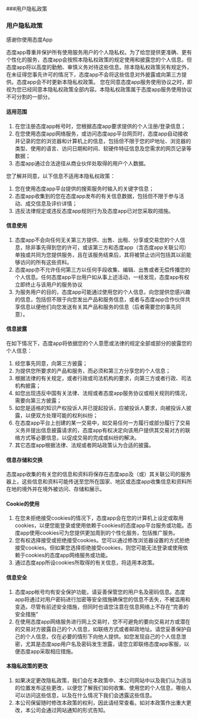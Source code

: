 <!DOCTYPE html>
<html>
<head>
<meta charset="utf-8">
<meta name="viewport" content="width=device-width,initial-scale=1,maximum-scale=1,user-scalable=no" />

###用户隐私政策
  
</head>

<body>

<h3>用户隐私政策</h3>
<p>感谢你使用态度App</p>
<p> 态度app尊重并保护所有使用服务用户的个人隐私权。为了给您提供更准确、更有个性化的服务，态度app会按照本隐私权政策的规定使用和披露您的个人信息。但态度app将以高度的勤勉、审慎义务对待这些信息。除本隐私权政策另有规定外，在未征得您事先许可的情况下，态度app不会将这些信息对外披露或向第三方提供。态度app会不时更新本隐私权政策。 您在同意态度app服务使用协议之时，即视为您已经同意本隐私权政策全部内容。本隐私权政策属于态度app服务使用协议不可分割的一部分。
</p>

<h4>适用范围 </h4>
<ol>
  <li>在您注册态度app帐号时，您根据态度app要求提供的个人注册/登录信息； </li>
  <li>在您使用态度app网络服务，或访问态度app平台网页时，态度app自动接收并记录的您的浏览器和计算机上的信息，包括但不限于您的IP地址、浏览器的类型、使用的语言、访问日期和时间、软硬件特征信息及您需求的网页记录等数据； </li>
  <li>态度app通过合法途径从商业伙伴处取得的用户个人数据。 </li>
</ol>
<p>您了解并同意，以下信息不适用本隐私权政策：</p>
<ol>
    <li>您在使用态度app平台提供的搜索服务时输入的关键字信息； </li>
    <li>态度app收集到的您在态度app发布的有关信息数据，包括但不限于参与活动、成交信息及评价详情； </li>
    <li>违反法律规定或违反态度app规则行为及态度app已对您采取的措施。  </li>
</ol>

<h4>信息使用 </h4>
<ol>
  <li>态度app不会向任何无关第三方提供、出售、出租、分享或交易您的个人信息，除非事先得到您的许可，或该第三方和态度app（含态度app关联公司）单独或共同为您提供服务，且在该服务结束后，其将被禁止访问包括其以前能够访问的所有这些资料。</li>
  <li>态度app亦不允许任何第三方以任何手段收集、编辑、出售或者无偿传播您的个人信息。任何态度app平台用户如从事上述活动，一经发现，态度app有权立即终止与该用户的服务协议</li>
  <li>为服务用户的目的，态度app可能通过使用您的个人信息，向您提供您感兴趣的信息，包括但不限于向您发出产品和服务信息，或者与态度app合作伙伴共享信息以便他们向您发送有关其产品和服务的信息（后者需要您的事先同意）。 </li>
</ol>

<h4>信息披露</h4>
<p>在如下情况下，态度app将依据您的个人意愿或法律的规定全部或部分的披露您的个人信息：</p>
<ol>
    <li> 经您事先同意，向第三方披露；</li>
    <li>为提供您所要求的产品和服务，而必须和第三方分享您的个人信息；</li>
    <li>根据法律的有关规定，或者行政或司法机构的要求，向第三方或者行政、司法机构披露；</li>
    <li>如您出现违反中国有关法律、法规或者态度app服务协议或相关规则的情况，需要向第三方披露；</li>
    <li>如您是适格的知识产权投诉人并已提起投诉，应被投诉人要求，向被投诉人披露，以便双方处理可能的权利纠纷；</li>
    <li>在态度app平台上创建的某一交易中，如交易任何一方履行或部分履行了交易义务并提出信息披露请求的，态度app有权决定向该用户提供其交易对方的联络方式等必要信息，以促成交易的完成或纠纷的解决。</li>
    <li>其它态度app根据法律、法规或者网站政策认为合适的披露。  </li>
</ol>

<h4>信息存储和交换</h4>
<p>态度app收集的有关您的信息和资料将保存在态度app及（或）其关联公司的服务器上，这些信息和资料可能传送至您所在国家、地区或态度app收集信息和资料所在地的境外并在境外被访问、存储和展示。 </p>

<h4>Cookie的使用 </h4>
<ol>
    <li>在您未拒绝接受cookies的情况下，态度app会在您的计算机上设定或取用cookies，以便您能登录或使用依赖于cookies的态度app平台服务或功能。态度app使用cookies可为您提供更加周到的个性化服务，包括推广服务。</li>
  <li>您有权选择接受或拒绝接受cookies。您可以通过修改浏览器设置的方式拒绝接受cookies。但如果您选择拒绝接受cookies，则您可能无法登录或使用依赖于cookies的态度app网络服务或功能。</li>
  <li>通过态度app所设cookies所取得的有关信息，将适用本政策。</li>
</ol>

<h4>信息安全</h4>
<ol>
  <li>态度app帐号均有安全保护功能，请妥善保管您的用户名及密码信息。态度app将通过对用户密码进行加密等安全措施确保您的信息不丢失，不被滥用和变造。尽管有前述安全措施，但同时也请您注意在信息网络上不存在“完善的安全措施”</li>
  <li>在使用态度app网络服务进行网上交易时，您不可避免的要向交易对方或潜在的交易对方披露自己的个人信息，如联络方式或者邮政地址。请您妥善保护自己的个人信息，仅在必要的情形下向他人提供。如您发现自己的个人信息泄密，尤其是态度app用户名及密码发生泄露，请您立即联络态度app客服，以便态度app采取相应措施。</li>
</ol>

<h4>本隐私政策的更改</h4>
<ol>
    <li>如果决定更改隐私政策，我们会在本政策中、本公司网站中以及我们认为适当的位置发布这些更改，以便您了解我们如何收集、使用您的个人信息，哪些人可以访问这些信息，以及在什么情况下我们会透露这些信息。</li>
    <li>本公司保留随时修改本政策的权利，因此请经常查看。如对本政策作出重大更改，本公司会通过网站通知的形式告知。</li>
</ol>

</body>

</html>
